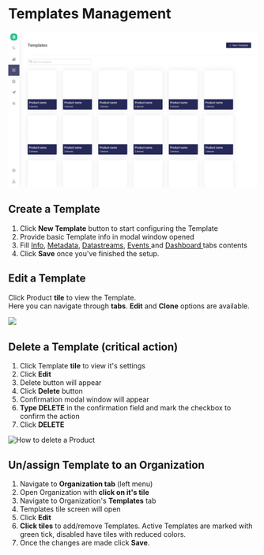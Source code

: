 # Templates Management

![](../../../.gitbook/assets/templates.png)

## Create a Template

1. Click **New Template** button to start configuring the Template
2. Provide basic Template info in modal window opened
3. Fill [Info](info/), [Metadata](metadata/), [Datastreams](datastreams/), [Events ](events/)and [Dashboard ](dashboard/)tabs contents 
4. Click **Save** once you've finished the setup.

## Edit a Template

Click Product **tile** to view the Template.   
Here you can navigate through **tabs**. **Edit** and **Clone** options are available.

![](../../../.gitbook/assets/template_edit.gif)

## Delete a Template \(critical action\)

1. Click Template **tile** to view it's settings
2. Click **Edit**
3. Delete button will appear
4. Click **Delete** button
5. Confirmation modal window will appear
6. **Type DELETE** in the confirmation field and mark the checkbox to confirm the action
7. Click **DELETE**

![How to delete a Product](../../../.gitbook/assets/product_delete.gif)

## Un/assign Template to an Organization

1. Navigate to **Organization tab** \(left menu\)
2. Open Organization with **click on it's tile**
3. Navigate to Organization's **Templates** tab
4. Templates tile screen will open
5. Click **Edit** 
6. **Click tiles** to add/remove Templates. Active Templates are marked with green tick, disabled have tiles with reduced colors. 
7. Once the changes are made click **Save**.









